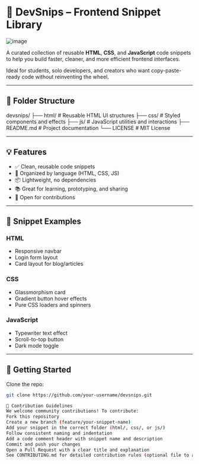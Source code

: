 # 🚀 DevSnips – Frontend Snippet Library
![image](https://github.com/user-attachments/assets/dcda6dd3-85cb-4685-abc2-cf0bf1f5c7bd)





A curated collection of reusable **HTML**, **CSS**, and **JavaScript** code snippets to help you build faster, cleaner, and more efficient frontend interfaces.

Ideal for students, solo developers, and creators who want copy-paste-ready code without reinventing the wheel.

---
## 📁 Folder Structure
devsnips/
├── html/ # Reusable HTML UI structures
├── css/ # Styled components and effects
├── js/ # JavaScript utilities and interactions
├── README.md # Project documentation
└── LICENSE # MIT License

---

## 💡 Features

- ✅ Clean, reusable code snippets
- 🎯 Organized by language (HTML, CSS, JS)
- 📦 Lightweight, no dependencies
- 📚 Great for learning, prototyping, and sharing
- 🤝 Open for contributions

---

## 📂 Snippet Examples

### HTML
- Responsive navbar
- Login form layout
- Card layout for blog/articles

### CSS
- Glassmorphism card
- Gradient button hover effects
- Pure CSS loaders and spinners

### JavaScript
- Typewriter text effect
- Scroll-to-top button
- Dark mode toggle

---

## 🚀 Getting Started

Clone the repo:
```bash
git clone https://github.com/your-username/devsnips.git

🤝 Contribution Guidelines
We welcome community contributions! To contribute:
Fork this repository
Create a new branch (feature/your-snippet-name)
Add your snippet in the correct folder (html/, css/, or js/)
Follow consistent naming and indentation
Add a code comment header with snippet name and description
Commit and push your changes
Open a Pull Request with a clear title and explanation
See CONTRIBUTING.md for detailed contribution rules (optional file to add).
